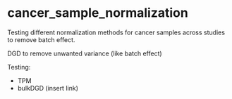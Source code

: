 # cancer_sample_normalization
Testing different normalization methods for cancer samples across studies to remove batch effect.

DGD to remove unwanted variance (like batch effect)

Testing:
- TPM
- bulkDGD (insert link)

  
